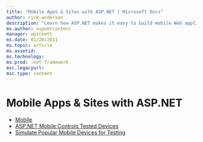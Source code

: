 ```yaml
---
title: "Mobile Apps & Sites with ASP.NET | Microsoft Docs"
author: rick-anderson
description: "Learn how ASP.NET makes it easy to build mobile Web applications"
ms.author: aspnetcontent
manager: wpickett
ms.date: 01/28/2011
ms.topic: article
ms.assetid: 
ms.technology: 
ms.prod: .net-framework
msc.legacyurl: 
msc.type: content
---
```

Mobile Apps & Sites with ASP.NET
====================
- [Mobile](overview.md)
- [ASP.NET Mobile Controls Tested Devices](tested-devices.md)
- [Simulate Popular Mobile Devices for Testing](device-simulators.md)